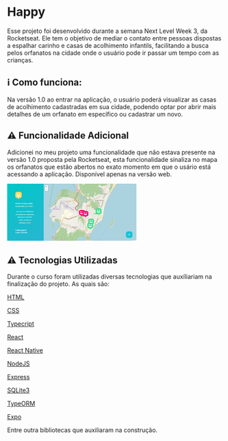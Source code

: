# Happy
Esse projeto foi desenvolvido durante a semana Next Level Week 3, da Rocketseat. Ele tem o objetivo de mediar o contato entre pessoas dispostas a espalhar carinho e casas de acolhimento infantils, facilitando a busca pelos orfanatos na cidade onde o usuário pode ir passar um tempo com as crianças.

## :information_source: Como funciona:
Na versão 1.0 ao entrar na aplicação, o usuário poderá visualizar as casas de acolhimento cadastradas em sua cidade, podendo optar por abrir mais detalhes de um orfanato em específico ou cadastrar um novo.

## :warning: Funcionalidade Adicional
Adicionei no meu projeto uma funcionalidade que não estava presente na versão 1.0 proposta pela Rocketseat, esta funcionalidade sinaliza no mapa os orfanatos que estão abertos no exato momento em que o usário está acessando a aplicação. Disponível apenas na versão web.

<img src="milha_extra.png" width="60%">

## :warning: Tecnologias Utilizadas
Durante o curso foram utilizadas diversas tecnologias que auxíliariam na finalização do projeto. As quais são:

[HTML](https://devdocs.io/html/)

[CSS](https://devdocs.io/css/)

[Typecript](https://www.javascript.com/)

[React](https://pt-br.reactjs.org/)

[React Native](https://reactnative.dev/)

[NodeJS](https://nodejs.org/en/docs/)

[Express](https://expressjs.com)

[SQLite3](https://www.sqlite.org/index.html)

[TypeORM](https://typeorm.io/#/)

[Expo](https://expo.io/)

Entre outra bibliotecas que auxiliaram na construção.
